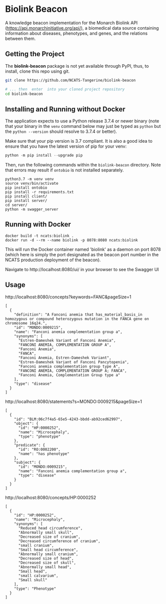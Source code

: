 # Biolink Beacon

A knowledge beacon implementation for the Monarch Biolink API (https://api.monarchinitiative.org/api/), a biomedical data source containing information about diseases, phenotypes, and genes, and the relations between them.

## Getting the Project

The **biolink-beacon** package is not yet available through PyPI, thus, to install, clone this repo using git.

```bash
git clone https://github.com/NCATS-Tangerine/biolink-beacon

# ... then  enter  into your cloned project repository
cd biolink-beacon
```

## Installing and Running without Docker

The application expects to use a Python release 3.7.4 or newer binary (note that your binary in the `venv` command 
below may just be typed as `python` but the `python --version` should resolve to 3.7.4 or better).

Make sure that your pip version is 3.7 compliant. It is also a good idea to ensure that you have the latest version of 
pip for your venv:

```python
python -m pip install --upgrade pip
```

Then, run the following commands within the `biolink-beacon` directory. Note that errors may result if `ontobio` is 
not installed separately.

```shell
python3.7 -m venv venv
source venv/bin/activate
pip install ontobio
pip install -r requirements.txt
pip install client/
pip install server/
cd server/
python -m swagger_server
```

## Running with Docker

```shell
docker build -t ncats:biolink .
docker run -d --rm --name biolink -p 8078:8080 ncats:biolink
```

This will run the Docker container named 'biolink' as a daemon on port 8078 (which here is simply the port designated 
as the beacon port number in the NCATS production deployment of the beacon).

Navigate to http://localhost:8080/ui/ in your browser to see the Swagger UI

## Usage
http://localhost:8080/concepts?keywords=FANC&pageSize=1
```
[
  {
    "definition": "A Fanconi anemia that has_material_basis_in homozygous or compound heterozygous mutation in the FANCA gene on chromosome 16q24.",
    "id": "MONDO:0009215",
    "name": "Fanconi anemia complementation group a",
    "synonyms": [
      "Estren-Dameshek Variant of Fanconi Anemia",
      "FANCONI ANEMIA, COMPLEMENTATION GROUP A",
      "Fanconi Anemia",
      "FANCA",
      "Fanconi Anemia, Estren-Dameshek Variant",
      "Estren-Dameshek Variant of Fanconi Pancytopenia",
      "Fanconi anemia complementation group type A",
      "FANCONI ANEMIA, COMPLEMENTATION GROUP A; FANCA",
      "Fanconi Anemia, Complementation Group type a"
    ],
    "type": "disease"
  }
]
```
http://localhost:8080/statements?s=MONDO:0009215&pageSize=1

```
[
  {
    "id": "BLM:06c7f4a5-65e5-4243-bbdd-ab92ced62997",
    "object": {
      "id": "HP:0000252",
      "name": "Microcephaly",
      "type": "phenotype"
    },
    "predicate": {
      "id": "RO:0002200",
      "name": "has phenotype"
    },
    "subject": {
      "id": "MONDO:0009215",
      "name": "Fanconi anemia complementation group a",
      "type": "disease"
    }
  }
]
```
http://localhost:8080/concepts/HP:0000252
```
[
  {
    "id": "HP:0000252",
    "name": "Microcephaly",
    "synonyms": [
      "Reduced head circumference",
      "Abnormally small skull",
      "Decreased size of cranium",
      "Decreased circumference of cranium",
      "small cranium",
      "Small head circumference",
      "Abnormally small cranium",
      "Decreased size of head",
      "Decreased size of skull",
      "Abnormally small head",
      "Small head",
      "small calvarium",
      "Small skull"
    ],
    "type": "Phenotype"
  }
]
```
